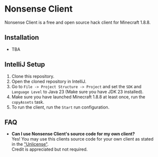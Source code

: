 # Nonsense Client
Nonsense Client is a free and open source hack client for Minecraft 1.8.8.

## Installation
- TBA

## IntelliJ Setup
1. Clone this repository.
2. Open the cloned repository in IntelliJ.
3. Go to `File -> Project Structure -> Project` and set the `SDK` and `Language Level` to Java 23 (Make sure you have JDK 23 installed).
4. Make sure you have launched Minecraft 1.8.8 at least once, run the `copyAssets` task.
5. To run the client, run the `Start` run configuration.

## FAQ
- **Can I use Nonsense Client's source code for my own client?**<br>
  Yes! You may use this clients source code for your own client as stated in the ["Unlicense"](./UNLICENSE).<br>
  Credit is appreciated but not required.
